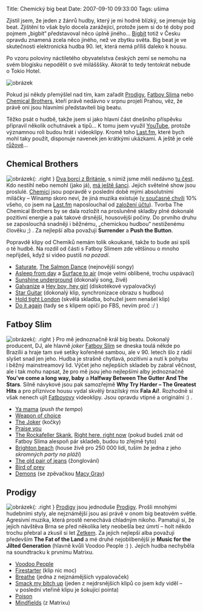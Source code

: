 Title: Chemický big beat
Date: 2007-09-10 09:33:00
Tags: ušima

Zjistil jsem, že jeden z žánrů hudby, který je mi hodně blízký, se jmenuje big beat. Zjištění to však bylo docela zarážející, protože jsem si do té doby pod pojmem „bigbít“ představoval něco úplně
jiného… [Bigbít](http://cs.wikipedia.org/wiki/Beat#P.C5.AFvod_pojmu_bigb.C3.ADt) totiž v Česku opravdu znamená zcela něco jiného, než ve zbytku světa. Big beat je ve skutečnosti elektronická hudba 90. let, která nemá příliš daleko k housu.

Po vzoru poloviny náctiletého obyvatelstva českých zemí se nemohu na svém blogísku nepodělit o své milášššky. Akorát to tedy tentokrát nebude o Tokio Hotel.

![obrázek]({filename}/images/10.jpg)

Pokud jsi někdy přemýšlel nad tím, kam zařadit [Prodigy](http://www.google.cz/search?hl=cs&q=prodigy+site:www.last.fm+OR+site:www.youtube.com), [Fatboy Slima](http://www.google.cz/search?hl=cs&q=fatboy%20slim+site:www.last.fm+OR+site:www.youtube.com)
nebo [Chemical Brothers](http://www.google.cz/search?hl=cs&q=chemical%20brothers+site:www.last.fm+OR+site:www.youtube.com), kteří právě nedávno v srpnu projeli Prahou, věz, že právě oni jsou hlavními představiteli big beatu.

Těžko psát o hudbě, takže jsem si jako hlavní část dnešního příspěvku připravil několik ochutnávek a tipů… K tomu jsem využil [YouTube](http://www.youtube.com/), protože významnou roli budou hrát i videoklipy. Kromě toho [Last.fm]({filename}2007-08-15_internetova-radia-noveho-tisicileti.md), které bych mohl taky použít, disponuje navenek jen krátkými ukázkami. A ještě je celé [růžové](http://www.youtube.com/watch?v=4AFlKqcjK9c)…

## Chemical Brothers

![obrázek]({filename}/images/11.jpg){: .right } [Dva borci z Británie](http://en.wikipedia.org/wiki/The_Chemical_Brothers), s nimiž jsme měli nedávno [tu čest](http://show.idnes.cz/chemical-brothers-prijedou-do-prahy-dbo-/hudba.asp?c=A070213_164514_hudba_efl). Kdo nestihl nebo nemohl (jako já), [má ještě šanci](http://musicserver.cz/clanek/19792/The-Chemical-Brothers-zopakuji-svoji-show-i-na-Slovensku/). Jejich světelné show jsou proslulé. [Chemici](http://www.last.fm/music/The+Chemical+Brothers) jsou popravdě v poslední době mými absolutními miláčky – Winamp skoro neví, že jiná muzika existuje ([v současné chvíli](http://www.last.fm/user/Littlemaple/charts/?charttype=overall&subtype=artist) 10% všeho, co jsem na [Last.fm](http://www.last.fm/) naposlouchal
od [založení účtu]({filename}2007-08-15_internetova-radia-noveho-tisicileti.md)). Tvorba The Chemical Brothers by se dala rozložit na prosluněné skladby plné dokonalé pozitivní energie a pak takové drsnější, housovější počiny. Do prvního druhu se zaposlouchá snadněji i běžnému, „chemickou hudbou“ nestiženému člověku ;) . Za nejlepší alba považuji **Surrender** a **Push the Button**.

Popravdě klipy od Chemiků nemám tolik okoukané, takže to bude asi spíš o té hudbě. Na rozdíl od části s Fatboy Slimem zde většinou o mnoho nepřijdeš, když si video pustíš *na pozadí*.

-   [Saturate](http://www.youtube.com/watch?v=jdxaStnSGE8), [The Salmon Dance](http://www.youtube.com/watch?v=kJEacTZmd7I) (nejnovější songy)
-   [Asleep from day](http://www.youtube.com/watch?v=iFd20Evdg3o) a [Surface to air](http://www.youtube.com/watch?v=Sjd-R6Ebhao) (moje velmi oblíbené, trochu uspávací)
-   [Sunshine underground](http://www.youtube.com/watch?v=gJgPRtMr5Gc) (dokonalý song, živě)
-   [Galvanize](http://www.youtube.com/watch?v=H2hzVV2Nwfs) a [Hey boy, hey girl](http://www.youtube.com/watch?v=4hHsYOLETqE) (diskotékové vypalovačky)
-   [Star Guitar](http://www.youtube.com/watch?v=CBgf2ZxIDZk) (dokonalý klip, synchronizace obrazu s hudbou)
-   [Hold tight London](http://www.youtube.com/watch?v=ft7dJMH3OM0) (skvělá skladba, bohužel jsem nenašel klip)
-   [Do it again](http://www.youtube.com/watch?v=xidZW3x8AGo) (tady se s klipem opičí po FBS, nevím proč :/ )

## Fatboy Slim

![obrázek]({filename}/images/12.jpg){: .right } Pro mě jednoznačně král big beatu. Dokonalý producent, DJ, ale hlavně *joker* [Fatboy Slim](http://en.wikipedia.org/wiki/Fatboy_Slim) se dneska toulá někde po Brazílii a hraje tam své setíky kořeněné sambou, ale v 90. letech šlo z rádií slyšet snad jen jeho. Hudba je strašně chytlavá, pozitivní a nutí k pohybu i běžný mainstreamový lid. Výčet jeho nejlepších skladeb by zabral věčnost, ale i tak mohu napsat, že pro mě jsou jeho nejlepšími alby jednoznačně **You've come a long way, baby** a **Halfway Between The Gutter And The Stars**. Silně návykové jsou pak samozřejmě **Why Try Harder – The Greatest Hits** a pro příznivce housu vydal skvělý brazilský mix **Fala Aí!**. Rozhodně si však nenech ujít [Fatboyovy](http://www.last.fm/music/Fatboy+Slim) videoklipy. Jsou opravdu vtipné a originální :) .

-   [Ya mama](http://www.youtube.com/watch?v=8WCJZjdP-eQ) (*push the tempo*)
-   [Weapon of choice](http://www.youtube.com/watch?v=sMZwZiU0kKs)
-   [The Joker](http://www.youtube.com/watch?v=Xgk9ouBuj-4) (kočky)
-   [Praise you](http://www.youtube.com/watch?v=4ULVQOneeZE)
-   [The Rockafeller Skank](http://www.youtube.com/watch?v=hvnHtO6daQM), [Right here, right now](http://www.youtube.com/watch?v=R795KiMD4zs) (pokud budeš znát od Fatboy Slima alespoň pár skladeb, budou to zřejmě tyto)
-   [Brighton beach](http://www.youtube.com/watch?v=asbmvFsk8go&) (house živě pro 250 000 lidí, tuším že jedna z jeho *skromných party na pláži*)
-   [The old pair of jeans](http://www.youtube.com/watch?v=sewcHytAt3M) (žonglování)
-   [Bird of prey](http://www.youtube.com/watch?v=unF1QIdwdfs)
-   [Demons](http://www.youtube.com/watch?v=hWDH3n7VZc4) (se zpěvačkou [Macy Gray](http://www.last.fm/music/Macy+Gray))

## Prodigy

![obrázek]({filename}/images/13.jpg){: .right } [Prodigy](http://www.last.fm/music/The+Prodigy) jsou jednoduše [Prodigy](http://en.wikipedia.org/wiki/The_Prodigy). Prošli mnohými hudebními styly, ale nejznámější jsou asi právě v onom big beatovém světle. Agresivní muzika, která prostě nenechává chladným nikoho. Pamatuji si, že jejich návštěva Brna se před několika lety neobešla bez úmrtí – holt někdo trochu přebral a zkusil si let [Zetkem](http://www.expo.cz/gfx/vystaviste/Bvv_Z.jpg). Za jejich nejlepší alba považuji především **The Fat of the Land** a mé druhé nejoblíbenější je **Music for the Jilted Generation** (hlavně kvůli Voodoo People :) ). Jejich hudba nechyběla na soundtracku k prvnímu Matrixu.

-   [Voodoo People](http://www.youtube.com/watch?v=krhWjIcvrQw)
-   [Firestarter](http://www.youtube.com/watch?v=3kbW4ibIF8U) (klip nic moc)
-   [Breathe](http://www.youtube.com/watch?v=3kbW4ibIF8U) (jedna z nejznámějších vypalovaček)
-   [Smack my bitch up](http://www.youtube.com/watch?v=VmM8Q-63QG4) (jeden z nejdrsnějších klipů co jsem kdy viděl – v poslední vteřině klipu je šokující pointa)
-   [Poison](http://www.youtube.com/watch?v=2i_pkJZbCv4)
-   [Mindfields](http://www.youtube.com/watch?v=YZKWaeXGoJY) (z Matrixu)
